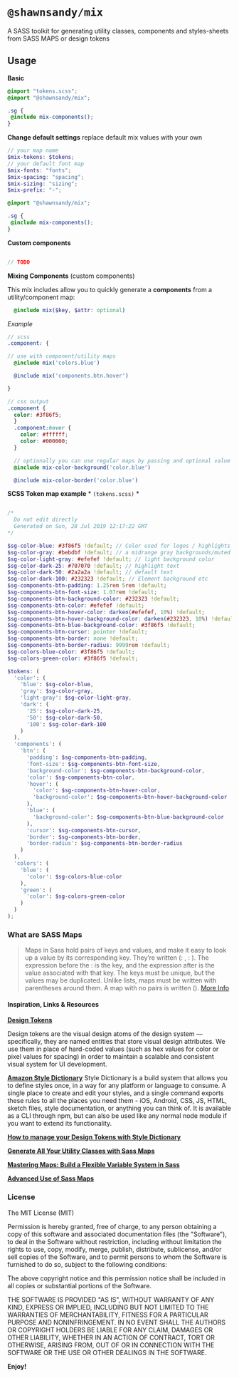 # `@shawnsandy/mix` 

A SASS toolkit for generating utility classes, components and styles-sheets from SASS MAPS or design tokens

## Usage

**Basic**

``` scss
@import "tokens.scss";
@import "@shawnsandy/mix";

.sg {
 @include mix-components();
}

```

**Change default settings** replace default mix values with your own

``` scss
// your map name
$mix-tokens: $tokens;
// your default font map
$mix-fonts: "fonts";
$mix-spacing: "spacing";
$mix-sizing: "sizing";
$mix-prefix: "-";

@import "@shawnsandy/mix";

.sg {
 @include mix-components();
}

```

**Custom components**

``` scss

// TODO

```

**Mixing Components** (custom components)

This mix includes allow you to quickly generate a **components** from a utility/component map:

``` scss
  @include mix($key, $attr: optional)

```

<!-- *Functions*

* mix-color
* mix-font
* mix-height
* mix-width
* mix-padding
* mix-margin -->

*Example*

``` scss
// scss
.component: {

// use with component/utility maps
  @include mix('colors.blue')

  @include mix('components.btn.hover')

}

// css output
.component {
  color: #3f86f5;
  }
  .component:hover {
    color: #ffffff;
    color: #000000;
  }

  // optionally you can use regular maps by passing and optional value for the modifier
  @include mix-color-background('color.blue')

  @include mix-color-border('color.blue')

```

**SCSS Token map example** * `(tokens.scss)` *

``` scss

/*
  Do not edit directly
  Generated on Sun, 28 Jul 2019 12:17:22 GMT
*/

$sg-color-blue: #3f86f5 !default; // Color used for logos / highlights
$sg-color-gray: #bebdbf !default; // a midrange gray backgrounds/muted text
$sg-color-light-gray: #efefef !default; // light background color
$sg-color-dark-25: #707070 !default; // highlight text
$sg-color-dark-50: #2a2a2a !default; // default text
$sg-color-dark-100: #232323 !default; // Element background etc
$sg-components-btn-padding: 1.25rem 5rem !default;
$sg-components-btn-font-size: 1.07rem !default;
$sg-components-btn-background-color: #232323 !default;
$sg-components-btn-color: #efefef !default;
$sg-components-btn-hover-color: darken(#efefef, 10%) !default;
$sg-components-btn-hover-background-color: darken(#232323, 10%) !default;
$sg-components-btn-blue-background-color: #3f86f5 !default;
$sg-components-btn-cursor: pointer !default;
$sg-components-btn-border: none !default;
$sg-components-btn-border-radius: 9999rem !default;
$sg-colors-blue-color: #3f86f5 !default;
$sg-colors-green-color: #3f86f5 !default;

$tokens: (
  'color': (
    'blue': $sg-color-blue,
    'gray': $sg-color-gray,
    'light-gray': $sg-color-light-gray,
    'dark': (
      '25': $sg-color-dark-25,
      '50': $sg-color-dark-50,
      '100': $sg-color-dark-100
    )
  ),
  'components': (
    'btn': (
      'padding': $sg-components-btn-padding,
      'font-size': $sg-components-btn-font-size,
      'background-color': $sg-components-btn-background-color,
      'color': $sg-components-btn-color,
      'hover': (
        'color': $sg-components-btn-hover-color,
        'background-color': $sg-components-btn-hover-background-color
      ),
      'blue': (
        'background-color': $sg-components-btn-blue-background-color
      ),
      'cursor': $sg-components-btn-cursor,
      'border': $sg-components-btn-border,
      'border-radius': $sg-components-btn-border-radius
    )
  ),
  'colors': (
    'blue': (
      'color': $sg-colors-blue-color
    ),
    'green': (
      'color': $sg-colors-green-color
    )
  )
);

```

### What are SASS Maps

> Maps in Sass hold pairs of keys and values, and make it easy to look up a value by its corresponding key. They’re written (<expression>: <expression>, <expression>: <expression>). The expression before the : is the key, and the expression after is the value associated with that key. The keys must be unique, but the values may be duplicated. Unlike lists, maps must be written with parentheses around them. A map with no pairs is written (). [More Info]([https://link](https://sass-lang.com/documentation/values/maps))

#### Inspiration, Links & Resources

**[Design Tokens]([https://link](https://www.lightningdesignsystem.com/design-tokens/))**

Design tokens are the visual design atoms of the design system — specifically, they are named entities that store visual design attributes. We use them in place of hard-coded values (such as hex values for color or pixel values for spacing) in order to maintain a scalable and consistent visual system for UI development.

**[Amazon Style Dictionary](https://amzn.github.io/style-dictionary/#/?id=style-dictionary)**
Style Dictionary is a build system that allows you to define styles once, in a way for any platform or language to consume. A single place to create and edit your styles, and a single command exports these rules to all the places you need them - iOS, Android, CSS, JS, HTML, sketch files, style documentation, or anything you can think of. It is available as a CLI through npm, but can also be used like any normal node module if you want to extend its functionality.

**[How to manage your Design Tokens with Style Dictionary](https://medium.com/@didoo/how-to-manage-your-design-tokens-with-style-dictionary-98c795b938aa)**

**[Generate All Your Utility Classes with Sass Maps](https://frontstuff.io/generate-all-your-utility-classes-with-sass-maps)**

**[Mastering Maps: Build a Flexible Variable System in Sass](https://www.viget.com/articles/maps-math-and-magic-build-a-flexible-variable-system-in-sass/)**

**[Advanced Use of Sass Maps]([https://link](https://itnext.io/advanced-use-of-sass-maps-bd5a47ca0d1a))**

### License

The MIT License (MIT)

Permission is hereby granted, free of charge, to any person obtaining a copy of this software and associated documentation files (the "Software"), to deal in the Software without restriction, including without limitation the rights to use, copy, modify, merge, publish, distribute, sublicense, and/or sell copies of the Software, and to permit persons to whom the Software is furnished to do so, subject to the following conditions:

The above copyright notice and this permission notice shall be included in all copies or substantial portions of the Software.

THE SOFTWARE IS PROVIDED "AS IS", WITHOUT WARRANTY OF ANY KIND, EXPRESS OR IMPLIED, INCLUDING BUT NOT LIMITED TO THE WARRANTIES OF MERCHANTABILITY, FITNESS FOR A PARTICULAR PURPOSE AND NONINFRINGEMENT. IN NO EVENT SHALL THE AUTHORS OR COPYRIGHT HOLDERS BE LIABLE FOR ANY CLAIM, DAMAGES OR OTHER LIABILITY, WHETHER IN AN ACTION OF CONTRACT, TORT OR OTHERWISE, ARISING FROM, OUT OF OR IN CONNECTION WITH THE SOFTWARE OR THE USE OR OTHER DEALINGS IN THE SOFTWARE.

**Enjoy!**

